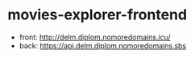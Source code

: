 # movies-explorer-frontend
* front: http://delm.diplom.nomoredomains.icu/
* back: https://api.delm.diplom.nomoredomains.sbs

